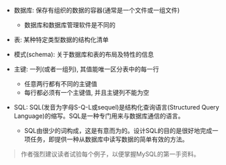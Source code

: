 + 数据库: 保存有组织的数据的容器(通常是一个文件或一组文件)
    + 数据库和数据库管理软件是不同的

+ 表: 某种特定类型数据的结构化清单

+ 模式(schema): 关于数据库和表的布局及特性的信息

+ 主键: 一列(或者一组列), 其值能唯一区分表中的每一行
    + 任意两行都有不同的主键值
    + 每行都必须有一个主键值, 并且主键列不能为空

+ SQL: SQL(发音为字母S-Q-L或sequel)是结构化查询语言(Structured Query Language)的缩写。SQL是一种专门用来与数据库通信的语言。
    + SQL由很少的词构成，这是有意而为的。设计SQL的目的是很好地完成一项任务，即提供一种从数据库中读写数据的简单有效的方法。

> 作者强烈建议读者试验每个例子，以便掌握MySQL的第一手资料。

